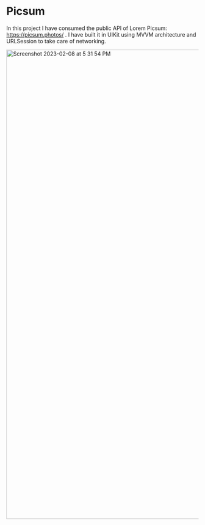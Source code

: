 # Picsum

In this project I have consumed the public API of Lorem Picsum: https://picsum.photos/ . I have built it in UIKit using MVVM architecture and URLSession to take care of networking.




<img width="1230" alt="Screenshot 2023-02-08 at 5 31 54 PM" src="https://user-images.githubusercontent.com/80169743/217592050-051b1161-08da-4f86-bc25-f1bf554b94d3.png">
